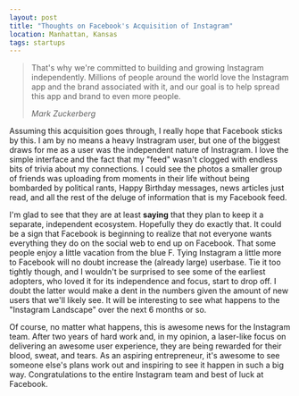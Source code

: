 ```yaml
---
layout: post
title: "Thoughts on Facebook's Acquisition of Instagram"
location: Manhattan, Kansas
tags: startups
---
```


<blockquote>
	<p>
		That's why we're committed to building and growing Instagram independently. Millions of people around the world love the Instagram app and the brand associated with it, and our goal is to help spread this app and brand to even more people.
	</p>
	<cite>Mark Zuckerberg</cite>
</blockquote>

Assuming this acquisition goes through, I really hope that Facebook sticks by this. I am by no means a heavy Instragram user, but one of the biggest draws for me as a user was the independent nature of Instragram. I love the simple interface and the fact that my "feed" wasn't clogged with endless bits of trivia about my connections. I could see the photos a smaller group of friends was uploading from moments in their life without being bombarded by political rants, Happy Birthday messages, news articles just read, and all the rest of the deluge of information that is my Facebook feed. 

I'm glad to see that they are at least **saying** that they plan to keep it a separate, independent ecosystem. Hopefully they do exactly that. It could be a sign that Facebook is beginning to realize that not everyone wants everything they do on the social web to end up on Facebook. That some people enjoy a little vacation from the blue F. Tying Instagram a little more to Facebook will no doubt increase the (already large) userbase. Tie it too tightly though, and I wouldn't be surprised to see some of the earliest adopters, who loved it for its independence and focus, start to drop off. I doubt the latter would make a dent in the numbers given the amount of new users that we'll likely see. It will be interesting to see what happens to the "Instagram Landscape" over the next 6 months or so.

Of course, no matter what happens, this is awesome news for the Instagram team. After two years of hard work and, in my opinion, a laser-like focus on delivering an awesome user experience, they are being rewarded for their blood, sweat, and tears. As an aspiring entrepreneur, it's awesome to see someone else's plans work out and inspiring to see it happen in such a big way. Congratulations to the entire Instagram team and best of luck at Facebook.
